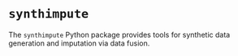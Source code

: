 # `synthimpute`

The `synthimpute` Python package provides tools for synthetic data generation and imputation via data fusion.
